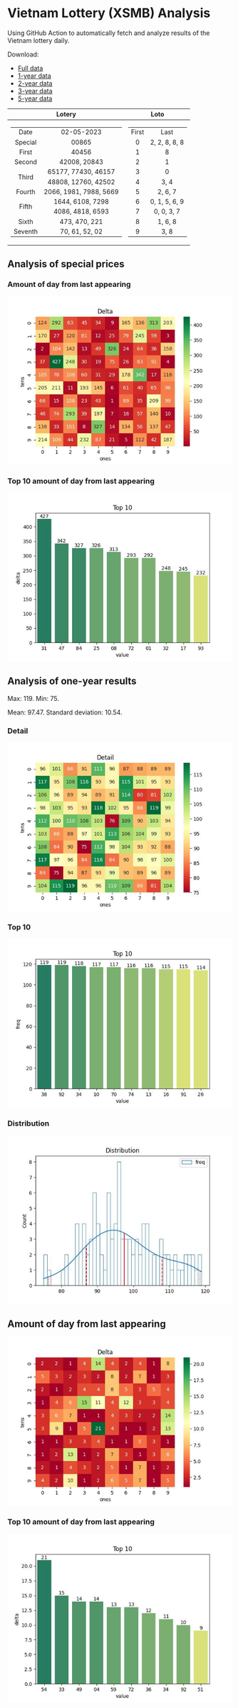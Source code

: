 # Vietnam Lottery (XSMB) Analysis

Using GitHub Action to automatically fetch and analyze results of the Vietnam lottery daily.

Download:

* [Full data](https://raw.githubusercontent.com/khiemdoan/vietnam-lottery-xsmb-analysis/main/results/xsmb.csv)
* [1-year data](https://raw.githubusercontent.com/khiemdoan/vietnam-lottery-xsmb-analysis/main/results/xsmb_1_year.csv)
* [2-year data](https://raw.githubusercontent.com/khiemdoan/vietnam-lottery-xsmb-analysis/main/results/xsmb_2_year.csv)
* [3-year data](https://raw.githubusercontent.com/khiemdoan/vietnam-lottery-xsmb-analysis/main/results/xsmb_3_year.csv)
* [5-year data](https://raw.githubusercontent.com/khiemdoan/vietnam-lottery-xsmb-analysis/main/results/xsmb_5_year.csv)

| Lotery      | Loto |
| :-----------: | :-----------: |
| <table><tr><td>Date</td><td>02-05-2023</td></tr><tr><td>Special</td><td>00865</td></tr><tr><td>First</td><td>40456</td></tr><tr><td>Second</td><td>42008, 20843</td></tr><tr><td rowspan="2">Third</td><td>65177, 77430, 46157</td></tr><tr><td>48808, 12760, 42502</td></tr><tr><td>Fourth</td><td>2066, 1981, 7988, 5669</td></tr><tr><td rowspan="2">Fifth</td><td>1644, 6108, 7298</td></tr><tr><td>4086, 4818, 6593</td></tr><tr><td>Sixth</td><td>473, 470, 221</td></tr><tr><td>Seventh</td><td>70, 61, 52, 02</td></tr></table> | <table><tr><td>First</td><td>Last</td></tr><tr><td>0</td><td>2, 2, 8, 8, 8</td></tr><tr><td>1</td><td>8</td></tr><tr><td>2</td><td>1</td></tr><tr><td>3</td><td>0</td></tr><tr><td>4</td><td>3, 4</td></tr><tr><td>5</td><td>2, 6, 7</td></tr><tr><td>6</td><td>0, 1, 5, 6, 9</td></tr><tr><td>7</td><td>0, 0, 3, 7</td></tr><tr><td>8</td><td>1, 6, 8</td></tr><tr><td>9</td><td>3, 8</td></tr></table> |


<h2>Analysis of special prices</h2>

<h3>Amount of day from last appearing</h3>

![Delta](images/special_delta.jpg)

<h3>Top 10 amount of day from last appearing</h3>

![Delta top 10](images/special_delta_top_10.jpg)

<h2>Analysis of one-year results</h2>

Max: 119. Min: 75.

Mean: 97.47. Standard deviation: 10.54.

<h3>Detail</h3>

![Detail](images/heatmap.jpg)

<h3>Top 10</h3>

![Top 10](images/top-10.jpg)

<h3>Distribution</h3>

![Distribution](images/distribution.jpg)

<h2>Amount of day from last appearing</h2>

![Delta](images/delta.jpg)

<h3>Top 10 amount of day from last appearing</h3>

![Delta top 10](images/delta_top_10.jpg)
